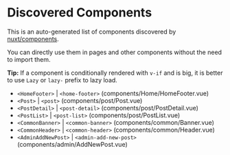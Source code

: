 # Discovered Components

This is an auto-generated list of components discovered by [nuxt/components](https://github.com/nuxt/components).

You can directly use them in pages and other components without the need to import them.

**Tip:** If a component is conditionally rendered with `v-if` and is big, it is better to use `Lazy` or `lazy-` prefix to lazy load.

- `<HomeFooter>` | `<home-footer>` (components/Home/HomeFooter.vue)
- `<Post>` | `<post>` (components/post/Post.vue)
- `<PostDetail>` | `<post-detail>` (components/post/PostDetail.vue)
- `<PostList>` | `<post-list>` (components/post/PostList.vue)
- `<CommonBanner>` | `<common-banner>` (components/common/Banner.vue)
- `<CommonHeader>` | `<common-header>` (components/common/Header.vue)
- `<AdminAddNewPost>` | `<admin-add-new-post>` (components/admin/AddNewPost.vue)
